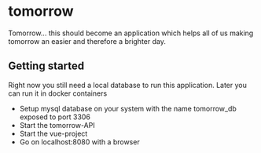# tomorrow

Tomorrow... this should become an application which helps all of us making tomorrow an easier and therefore a brighter day.

## Getting started

Right now you still need a local database to run this application. Later you can run it in docker containers

- Setup mysql database on your system with the name tomorrow_db exposed to port 3306
- Start the tomorrow-API
- Start the vue-project 
- Go on localhost:8080 with a browser

